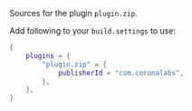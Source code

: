 Sources for the plugin `plugin.zip`.

Add following to your `build.settings` to use:
```lua
{
    plugins = {
        "plugin.zip" = {
            publisherId = "com.coronalabs",
        },
    },
}
```
